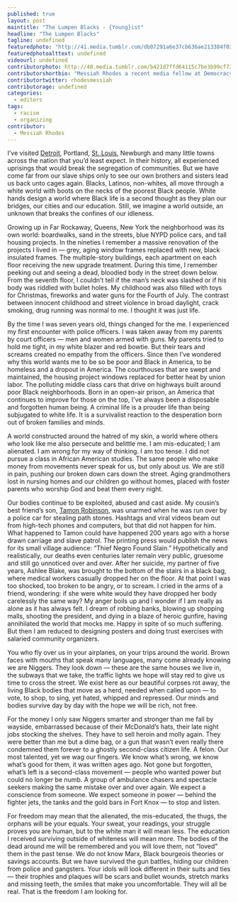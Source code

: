 ```yaml
---
published: true
layout: post
maintitle: "The Lumpen Blacks - {Young}ist"
headline: "The Lumpen Blacks"
tagline: undefined
featuredphoto: "http://41.media.tumblr.com/db07291a6e37cb636ae213384f03ecdf/tumblr_nfz76jvVpC1rq2ndso1_1280.jpg"
featuredphotoalttext: undefined
videourl: undefined
contributorphoto: http://40.media.tumblr.com/b421d7ffd64115c7be3b99cf72609418/tumblr_nfz76vuNgW1rq2ndso1_1280.jpg
contributorshortbio: "Messiah Rhodes a recent media fellow at Democracy Now!, directs, shoots and edits documentaries that have been featured in festivals, educational distribution, on platforms such as Vice, Huffington Post, Village Voice & others. Follow him: www.rhodespictures.com"
contributortwitter: rhodesmessiah
contributorage: undefined
categories: 
  - editors
tags: 
  - racism 
  - organizing
contributor:
  - Messiah Rhodes
---
```

I’ve visited [Detroit](http://www.democracynow.org/blog/2014/10/21/video_detroit_residents_meet_with_united), Portland, [St. Louis](http://www.democracynow.org/2014/10/13/thousands_march_in_ferguson_for_police), Newburgh and many little towns across the nation that you’d least expect. In their history, all experienced uprisings that would break the segregation of communities. But we have come far from our slave ships only to see our own brothers and sisters lead us back unto cages again. Blacks, Latinos, non-whites, all move through a white world with boots on the necks of the poorest Black people. White hands design a world where Black life is a second thought as they plan our bridges, our cities and our education. Still, we imagine a world outside, an unknown that breaks the confines of our idleness.
      
Growing up in Far Rockaway, Queens, New York the neighborhood was its own world: boardwalks, sand in the streets, blue NYPD police cars, and tall housing projects. In the nineties I remember a massive renovation of the projects I lived in — grey, aging window frames replaced with new, black insulated frames. The multiple-story buildings, each apartment on each floor receiving the new upgrade treatment. During this time, I remember peeking out and seeing a dead, bloodied body in the street down below. From the seventh floor, I couldn’t tell if the man’s neck was slashed or if his body was riddled with bullet holes. My childhood was also filled with toys for Christmas, fireworks and water guns for the Fourth of July. The contrast between innocent childhood and street violence in broad daylight, crack smoking, drug running was normal to me. I thought it was just life.
              
By the time I was seven years old, things changed for the me. I experienced my first encounter with police officers. I was taken away from my parents by court officers — men and women armed with guns. My parents tried to hold me tight, in my white blazer and red bowtie. But their tears and screams created no empathy from the officers. Since then I’ve wondered why this world wants me to be so be poor and Black in America, to be homeless and a dropout in America. The courthouses that are swept and maintained, the housing project windows replaced for better heat by union labor. The polluting middle class cars that drive on highways built around poor Black neighborhoods. Born in an open-air prison, an America that continues to improve for those on the top, I’ve always been a disposable and forgotten human being. A criminal life is a prouder life than being subjugated to white life. It is a survivalist reaction to the desperation born out of broken families and minds.
            
A world constructed around the hatred of my skin, a world where others who look like me also persecute and belittle me. I am mis-educated; I am alienated. I am wrong for my way of thinking. I am too tense. I did not pursue a class in African American studies. The same people who make money from movements never speak for us, but only about us. We are still in pain, pushing our broken down cars down the street. Aging grandmothers lost in nursing homes and our children go without homes, placed with foster parents who worship God and beat them every night.                          
        
 Our bodies continue to be exploited, abused and cast aside. My cousin’s best friend’s son, [Tamon Robinson](https://www.youtube.com/watch?v=jQYSICuryVU), was unarmed when he was run over by a police car for stealing path stones. Hashtags and viral videos beam out from high-tech phones and computers, but that did not happen for him. What happened to Tamon could have happened 200 years ago with a horse drawn carriage and slave patrol. The printing press would publish the news for its small village audience: “Thief Negro Found Slain.” Hypothetically and realistically, our deaths even centuries later remain very public, gruesome and still go unnoticed over and over. After her suicide, my partner of five years, Ashlee Blake, was brought to the bottom of the stairs in a black bag, where medical workers casually dropped her on the floor. At that point I was too shocked, too broken to be angry, or to scream. I cried in the arms of a friend, wondering: if she were white would they have dropped her body carelessly the same way? My anger boils up and I wonder if I am really as alone as it has always felt. I dream of robbing banks, blowing up shopping malls, shooting the president, and dying in a blaze of heroic gunfire, having annihilated the world that mocks me. Happy in spite of so much suffering. But then I am reduced to designing posters and doing trust exercises with salaried community organizers. 

You who fly over us in your airplanes, on your trips around the world. Brown faces with mouths that speak many languages, many come already knowing we are Niggers. They look down — these are the same houses we live in, the subways that we take, the traffic lights we hope will stay red to give us time to cross the street. We exist here as our beautiful corpses rot away, the living Black bodies that move as a herd, needed when called upon — to vote, to shop, to sing, yet hated, whipped and repressed. Our minds and bodies survive day by day with the hope we will be rich, not free.

For the money I only saw Niggers smarter and stronger than me fall by wayside, embarrassed because of their McDonald’s hats, their late night jobs stocking the shelves.  They have to sell heroin and molly again. They were better than me but a dime bag, or a gun that wasn’t even really there condemned them forever to a ghostly second-class citizen life. A felon. Our most talented, yet we wag our fingers. We know what’s wrong, we know what’s good for them, it was written ages ago. Not gone but forgotten, what’s left is a second-class movement — people who wanted power but could no longer be numb. A group of ambulance chasers and spectacle seekers making the same mistake over and over again. We expect a conscience from someone. We expect someone in power — behind the fighter jets, the tanks and the gold bars in Fort Knox — to stop and listen.

For freedom may mean that the alienated, the mis-educated, the thugs, the orphans will be your equals. Your sweat, your readings, your struggle proves you are human, but to the white man it will mean less. The education I received surviving outside of whiteness will mean more. The bodies of the dead around me will be remembered and you will love them, not “loved” them in the past tense. We do not know Marx, Black bourgeois theories or savings accounts. But we have survived the gun battles, hiding our children from police and gangsters. Your idols will look different in their suits and ties — their trophies and plaques will be scars and bullet wounds, stretch marks and missing teeth, the smiles that make you uncomfortable. They will all be real. That is the freedom I am looking for.


